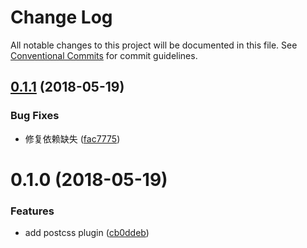 # Change Log

All notable changes to this project will be documented in this file.
See [Conventional Commits](https://conventionalcommits.org) for commit guidelines.

<a name="0.1.1"></a>
## [0.1.1](https://github.com/tolerance-go/weapp-cli/compare/weapp-plugin-postcss@0.1.0...weapp-plugin-postcss@0.1.1) (2018-05-19)


### Bug Fixes

* 修复依赖缺失 ([fac7775](https://github.com/tolerance-go/weapp-cli/commit/fac7775))




<a name="0.1.0"></a>
# 0.1.0 (2018-05-19)


### Features

* add postcss plugin ([cb0ddeb](https://github.com/tolerance-go/weapp-cli/commit/cb0ddeb))
